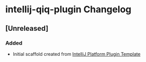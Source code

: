 <!-- Keep a Changelog guide -> https://keepachangelog.com -->

# intellij-qiq-plugin Changelog

## [Unreleased]
### Added
- Initial scaffold created from [IntelliJ Platform Plugin Template](https://github.com/JetBrains/intellij-platform-plugin-template)
